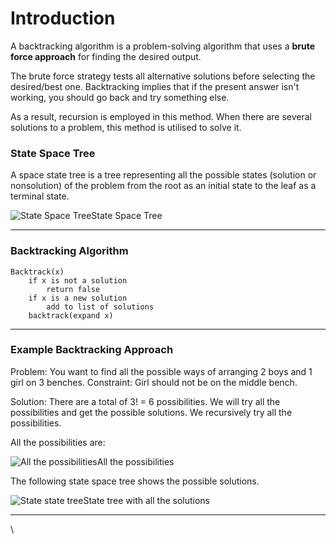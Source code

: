 # Introduction

A backtracking algorithm is a problem-solving algorithm that uses a **brute force approach** for finding the desired output.

The brute force strategy tests all alternative solutions before selecting the desired/best one. Backtracking implies that if the present answer isn't working, you should go back and try something else.

&#x20;As a result, recursion is employed in this method. When there are several solutions to a problem, this method is utilised to solve it.

### State Space Tree <a href="#tree" id="tree"></a>

A space state tree is a tree representing all the possible states (solution or nonsolution) of the problem from the root as an initial state to the leaf as a terminal state.

![State Space Tree](https://cdn.programiz.com/sites/tutorial2program/files/ba-state-space-tree.png)State Space Tree

***

### Backtracking Algorithm <a href="#algorithm" id="algorithm"></a>

```
Backtrack(x)
    if x is not a solution
        return false
    if x is a new solution
        add to list of solutions
    backtrack(expand x)
```

***

### Example Backtracking Approach <a href="#example" id="example"></a>

Problem: You want to find all the possible ways of arranging 2 boys and 1 girl on 3 benches. Constraint: Girl should not be on the middle bench.

Solution: There are a total of 3! = 6 possibilities. We will try all the possibilities and get the possible solutions. We recursively try all the possibilities.

All the possibilities are:

![All the possibilities](https://cdn.programiz.com/sites/tutorial2program/files/ba-possibilities.png)All the possibilities

The following state space tree shows the possible solutions.

![State state tree](https://cdn.programiz.com/sites/tutorial2program/files/ba-state-state-tree-example.png)State tree with all the solutions

***

\
